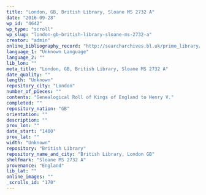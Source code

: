 ```yaml
---
title: "London, GB, British Library, Sloane MS 2732 A"
date: "2016-09-28"
wp_id: "4642"
wp_type: "scroll"
wp_slug: "london-gb-british-library-sloane-ms-2732-a"
creator: "admin"
online_bibliography_record: "http://searcharchives.bl.uk/primo_library/libweb/action/display.do?tabs=detailsTab&ct=display&fn=search&doc=IAMS040-002115104&indx=1&recIds=IAMS040-002115104&recIdxs=0&elementId=0&renderMode=poppedOut&displayMode=full&frbrVersion=&dscnt=0&frbg=&scp.scps=scope%3A%28BL%29&tab=local&dstmp=1466564193115&srt=rank&mode=Basic&&dum=true&vl(freeText0)=Sloane%20MS%202732%20A&vid=IAMS_VU2"
language_1: "Unknown Language"
language_2: ""
lib_lon: ""
meta_title: "London, GB, British Library, Sloane MS 2732 A"
date_quality: ""
length: "Unknown"
repository_city: "London"
number_of_pieces: ""
contents: "Genealogical Roll of Kings of England to Henry V."
completed: ""
repository_nation: "GB"
orientation: ""
description: ""
prov_lon: ""
date_start: "1400"
prov_lat: ""
width: "Unknown"
repository: "British Library"
repository_name_and_city: "British Library, London GB"
shelfmark: "Sloane MS 2732 A"
provenance: "England"
lib_lat: ""
online_images: ""
_scrolls_id: "170"
---
```



